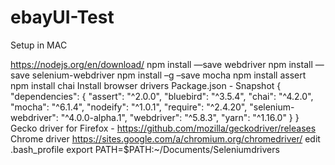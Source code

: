 # ebayUI-Test
Setup in MAC

https://nodejs.org/en/download/
npm install —save webdriver
npm install —save selenium-webdriver
npm install –g –save mocha
npm install  assert
npm install chai
Install browser drivers 
Package.json - Snapshot
{
  "dependencies": {
    "assert": "^2.0.0",
    "bluebird": "^3.5.4",
    "chai": "^4.2.0",
    "mocha": "^6.1.4",
    "nodeify": "^1.0.1",
    "require": "^2.4.20",
    "selenium-webdriver": "^4.0.0-alpha.1",
    "webdriver": "^5.8.3",
    "yarn": "^1.16.0"
  }
}
Gecko driver for Firefox - https://github.com/mozilla/geckodriver/releases
Chrome driver https://sites.google.com/a/chromium.org/chromedriver/
edit \.bash_profile
export PATH=$PATH:~/Documents/Seleniumdrivers
